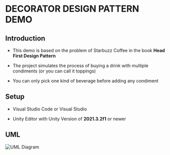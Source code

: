 # DECORATOR DESIGN PATTERN DEMO
## Introduction
* This demo is based on the problem of Starbuzz Coffee in the book **Head First Design Pattern**

* The project simulates the process of buying a drink with multiple condiments (or you can call it toppings)

* You can only pick one kind of beverage before adding any condiment
## Setup
* Visual Studio Code or Visual Studio

* Unity Editor with Unity Version of **2021.3.2f1** or newer

## UML

![UML Diagram](https://res.cloudinary.com/dgfv8sxon/image/upload/v1655890699/PRU/DecoratorUML_orbuua.png)
